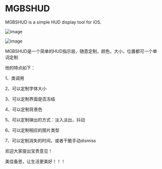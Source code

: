 # MGBSHUD
MGBSHUD is a simple HUD display tool for iOS.

![image](https://github.com/megabes/MGBSHUD/tree/master/MGBSHudTest/readMe.gif)

![image](https://github.com/megabes/MGBSHUD/tree/master/MGBSHudTest/testLogo.png)

MGBSHUD是一个简单的HUD指示层，随意定制，颜色，大小，位置都可一个单词定制

他的特点如下：

1、类调用

2、可以定制字体大小

3、可以定制界面是否冻结

4、可以定制背景色

5、可以定制弹出的方式：淡入淡出，抖动

6、可以定制相应的图片类型

7、可以定制消失的时间，或者干脆手动dismiss


欢迎大家提出宝贵意见！

美佳备思，让生活更美好！！！
